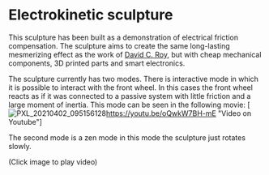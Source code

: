 # Electrokinetic sculpture
This sculpture has been built as a demonstration of electrical friction compensation. The sculpture aims to create the same long-lasting mesmerizing effect as the work of [David C. Roy](https://www.woodthatworks.com/), but with cheap mechanical components, 3D printed parts and smart electronics.

The sculpture currently has two modes. There is interactive mode in which it is possible to interact with the front wheel. In this cases the front wheel reacts as if it was connected to a passive system with little friction and a large moment of inertia. This mode can be seen in the following movie:
[![PXL_20210402_095156128](https://user-images.githubusercontent.com/6079002/147855736-d8c78c0c-f870-4d80-b93f-7233ac204841.jpg)https://youtu.be/oQwkW7BH-mE "Video on Youtube"]

The second mode is a zen mode in this mode the sculpture just rotates slowly.

(Click image to play video)
